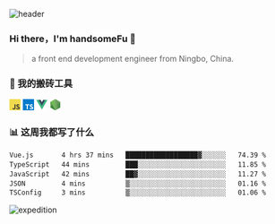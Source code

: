 ![header](https://raw.githubusercontent.com/fzq1998/fzq1998/master/header.png)

### Hi there，I'm handsomeFu 👋

> a front end development engineer from Ningbo, China.

### 🔧 我的搬砖工具
<code><img height="20" src="https://raw.githubusercontent.com/github/explore/80688e429a7d4ef2fca1e82350fe8e3517d3494d/topics/javascript/javascript.png" alt="javascript"></code>
<code><img height="20" src="https://raw.githubusercontent.com/github/explore/80688e429a7d4ef2fca1e82350fe8e3517d3494d/topics/typescript/typescript.png" alt="typescript"></code>
<code><img height="20" src="https://raw.githubusercontent.com/github/explore/80688e429a7d4ef2fca1e82350fe8e3517d3494d/topics/vue/vue.png" alt="vue"></code>
<code><img height="20" src="https://raw.githubusercontent.com/github/explore/80688e429a7d4ef2fca1e82350fe8e3517d3494d/topics/nodejs/nodejs.png" alt="nodejs"></code>



### 📊 这周我都写了什么
<!--START_SECTION:waka-->

```txt
Vue.js       4 hrs 37 mins   ██████████████████▓░░░░░░   74.39 %
TypeScript   44 mins         ███░░░░░░░░░░░░░░░░░░░░░░   11.85 %
JavaScript   42 mins         ██▓░░░░░░░░░░░░░░░░░░░░░░   11.27 %
JSON         4 mins          ▒░░░░░░░░░░░░░░░░░░░░░░░░   01.16 %
TSConfig     3 mins          ▒░░░░░░░░░░░░░░░░░░░░░░░░   01.06 %
```

<!--END_SECTION:waka-->


![expedition](https://raw.githubusercontent.com/fzq1998/fzq1998/master/expedition.gif)

